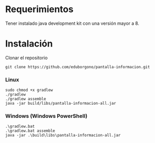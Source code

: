 # Requerimientos

Tener instalado java development kit con una versión mayor a 8.

# Instalación
Clonar el repositorio 
```
git clone https://github.com/eduborgono/pantalla-informacion.git
```

### Linux
```
sudo chmod +x gradlew
./gradlew
./gradlew assemble
java -jar build/libs/pantalla-informacion-all.jar 
```

### Windows (__Windows PowerShell__)
```
.\gradlew.bat
.\gradlew.bat assemble
java -jar .\build\libs\pantalla-informacion-all.jar
```




